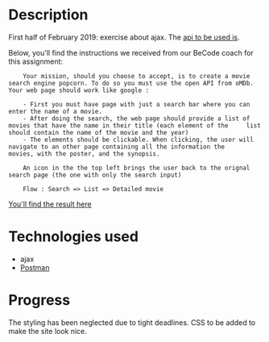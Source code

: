 # Description

First half of February 2019: exercise about ajax. The [api to be used is](http://www.omdbapi.com/). 

Below, you'll find the instructions we received from our BeCode coach for this assignment:

        Your mission, should you choose to accept, is to create a movie search engine popcorn. To do so you must use the open API from oMDb. Your web page should work like google :

        - First you must have page with just a search bar where you can enter the name of a movie.
        - After doing the search, the web page should provide a list of movies that have the name in their title (each element of the     list should contain the name of the movie and the year)
        - The elements should be clickable. When clicking, the user will navigate to an other page containing all the information the     movies, with the poster, and the synopsis.

        An icon in the the top left brings the user back to the orignal search page (the one with only the search input)

        Flow : Search => List => Detailed movie


[You'll find the result here](https://sonia012.github.io/ajax-omdb-movie-api/)

# Technologies used

- ajax
- [Postman](https://www.getpostman.com/)


# Progress

The styling has been neglected due to tight deadlines. CSS to be added to make the site look nice.